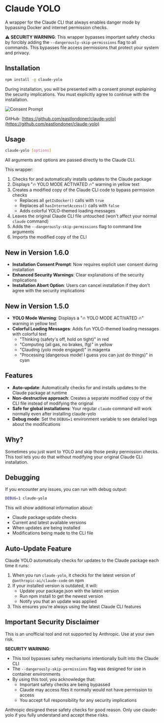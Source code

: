 # Claude YOLO

A wrapper for the Claude CLI that always enables danger mode by bypassing Docker and internet permission checks.

⚠️ **SECURITY WARNING**: This wrapper bypasses important safety checks by forcibly adding the `--dangerously-skip-permissions` flag to all commands. This bypasses file access permissions that protect your system and privacy.

## Installation

```bash
npm install -g claude-yolo
```

During installation, you will be presented with a consent prompt explaining the security implications. You must explicitly agree to continue with the installation.

![Consent Prompt](/installation-consent.png)

GitHub: [https://github.com/eastlondoner/claude-yolo](https://github.com/eastlondoner/claude-yolo)

## Usage

```bash
claude-yolo [options]
```

All arguments and options are passed directly to the Claude CLI.

This wrapper:
1. Checks for and automatically installs updates to the Claude package
2. Displays "🔥 YOLO MODE ACTIVATED 🔥" warning in yellow text
3. Creates a modified copy of the Claude CLI code to bypass permission checks
   - Replaces all `getIsDocker()` calls with `true`
   - Replaces all `hasInternetAccess()` calls with `false`
   - Adds colorful YOLO-themed loading messages
4. Leaves the original Claude CLI file untouched (won't affect your normal `claude` command)
5. Adds the `--dangerously-skip-permissions` flag to command line arguments
6. Imports the modified copy of the CLI

## New in Version 1.6.0

- **Installation Consent Prompt**: Now requires explicit user consent during installation
- **Enhanced Security Warnings**: Clear explanations of the security implications
- **Installation Abort Option**: Users can cancel installation if they don't agree with the security implications

## New in Version 1.5.0

- **YOLO Mode Warning**: Displays a "🔥 YOLO MODE ACTIVATED 🔥" warning in yellow text
- **Colorful Loading Messages**: Adds fun YOLO-themed loading messages with colorful text
  - "Thinking (safety's off, hold on tight)" in red
  - "Computing (all gas, no brakes, lfg)" in yellow
  - "Clauding (yolo mode engaged)" in magenta
  - "Processing (dangerous mode! I guess you can just do things)" in cyan

## Features

- **Auto-update**: Automatically checks for and installs updates to the Claude package at runtime
- **Non-destructive approach**: Creates a separate modified copy of the CLI file instead of modifying the original
- **Safe for global installations**: Your regular `claude` command will work normally even after installing claude-yolo
- **Debug mode**: Set the `DEBUG=1` environment variable to see detailed logs about the modifications

## Why?

Sometimes you just want to YOLO and skip those pesky permission checks. This tool lets you do that without modifying your original Claude CLI installation.

## Debugging

If you encounter any issues, you can run with debug output:

```bash
DEBUG=1 claude-yolo
```

This will show additional information about:
- Claude package update checks
- Current and latest available versions
- When updates are being installed
- Modifications being made to the CLI file

## Auto-Update Feature

Claude YOLO automatically checks for updates to the Claude package each time it runs:

1. When you run `claude-yolo`, it checks for the latest version of `@anthropic-ai/claude-code` on npm
2. If your installed version is outdated, it will:
   - Update your package.json with the latest version
   - Run npm install to get the newest version
   - Notify you that an update was applied
3. This ensures you're always using the latest Claude CLI features

## Important Security Disclaimer

This is an unofficial tool and not supported by Anthropic. Use at your own risk.

**SECURITY WARNING**:
- This tool bypasses safety mechanisms intentionally built into the Claude CLI
- The `--dangerously-skip-permissions` flag was designed for use in container environments
- By using this tool, you acknowledge that:
  - Important safety checks are being bypassed
  - Claude may access files it normally would not have permission to access
  - You accept full responsibility for any security implications
  
Anthropic designed these safety checks for good reason. Only use claude-yolo if you fully understand and accept these risks.